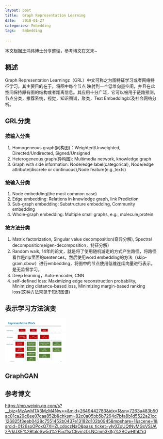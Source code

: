```yaml
---
layout:	post
title:	Graph Representation Learning
date:	2018-01-27
categories:	Embedding
tags:	Embedding

---
```


本文根据王鸿伟博士分享整理，参考博文在文末~　　
## 概述
Graph Representation Learningz（GRL）中文可称之为图特征学习或者网络特征学习，其主要目的在于，将图中每个节点
映射到一个低维向量空间，并且在此空间保持原有图的结构或者距离信息。其应用十分广泛，它可以被用于链路预测，
节点分类，推荐系统，视觉，知识图谱，聚类，Text Embedding以及社会网络分析。　　

## GRL分类
### 按输入分类
1. Homogeneous graph(同构图)：Weighted/Unweighted, Directed/Undirected, Signed/Unsigned
2. Heterogeneous graph(异构图): Multimedia network, knowledge graph
3. Graph with side information: Node/edge label(categorical), Node/edge attribute(discrete or continuous),Node feature(e.g.,texts)

### 按输入分类
1. Node embedding(the most common case)
2. Edge embedding: Relations in knowledge graph, link Prediction
3. Sub-graph embedding: Substructure embedding, Community embedding
4. Whole-graph embedding: Multiple small graphs, e.g., molecule,protein

### 按方法分类
1. Matrix factorization, Singular value decomposition(奇异分解), Spectral decomposition(eigen-decomposition，特征分解)
2. Random walk, 14年的论文，就是将了使用随机游走的方式产生路径，将路径看作是nlp里面的sentences，然后使用word embedding的方法（skip-gram,cbow）进行embedding，将图中的节点使用低维连续向量进行表示，是无监督学习。
3. Deep learning，Auto-encoder, CNN
4. self-defined loss: Maximizing edge reconstruction probability, Minimizing distance-based loss, Minimizing margin-based ranking loss(这种方法常见于知识图谱)

## 表示学习方法演变
<img src="/assets/images/represent_work.webp" style="vertical-align:middle;" height = '150' width = '200'>

## GraphGAN

## 参考博文
https://mp.weixin.qq.com/s?__biz=MzAwMTA3MzM4Nw==&mid=2649442783&idx=1&sn=7263a483b50ac01ca29c8ee07caa852b&chksm=82c0a05bb5b7294d7bfa8b1d5522a21cc126825f3eeb0428c7551452b0437e13182d102b0945&mpshare=1&scene=1&srcid=0126soOPoxQ7XHZLcdoczNaO&pass_ticket=yIy0ZoUQtNvMGxVSUAzPrkUXE%2BtaloSw5d%2F5cftsrC9vmz0LNCmm3kltg%2BCwHthI#rd



